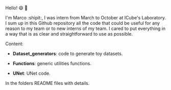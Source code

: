 Hello! :smile: :wave:

I'm Marco :shipit:, I was intern from March to October at ICube's Laboratory. I sum up in this Github repository all the code that could be useful for any reason to my team or to new interns of my team. I cared to put everything in a way that is as clear and straightforward to use as possible.

Content:

- **Dataset_generators**: code to generate toy datasets.

- **Functions**: generic utilities functions.

- **UNet**: UNet code.

In the folders README files with details.